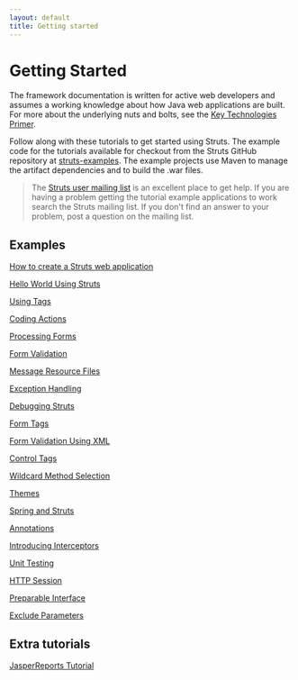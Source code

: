```yaml
---
layout: default
title: Getting started
---
```


# Getting Started

The framework documentation is written for active web developers and assumes a working knowledge 
about how Java web applications are built. For more about the underlying nuts and bolts, see 
the [Key Technologies Primer](/primer).

Follow along with these tutorials to get started using Struts. The example code for the tutorials 
available for checkout from the Struts GitHub repository at [struts-examples](https://github.com/apache/struts-examples).
The example projects use Maven to manage the artifact dependencies and to build the .war files.

> The [Struts user mailing list](/mail) is an excellent place to get help. If you are having a problem getting 
> the tutorial example applications to work search the Struts mailing list. If you don't find an answer to your problem, 
> post a question on the mailing list.

## Examples

[How to create a Struts web application](how-to-create-a-struts-web-application)

[Hello World Using Struts](hello-world-using-struts)

[Using Tags](using-tags)

[Coding Actions](coding-actions) 

[Processing Forms](processing-forms) 

[Form Validation](form-validation) 

[Message Resource Files](message-resource-files) 

[Exception Handling](exception-handling)

[Debugging Struts](debugging-struts)

[Form Tags](form-tags)

[Form Validation Using XML](form-validation-using-xml)

[Control Tags](control-tags)

[Wildcard Method Selection](wildcard-method-selection)

[Themes](themes)

[Spring and Struts](spring)

[Annotations](annotations)

[Introducing Interceptors](introducing-interceptors)

[Unit Testing](unit-testing)

[HTTP Session](http-session)

[Preparable Interface](preperable-interface)

[Exclude Parameters](exclude-parameters)

## Extra tutorials

[JasperReports Tutorial](jasper-reports-tutorial)
